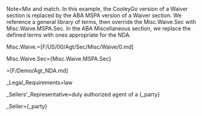 Note=Mix and match.  In this example, the CooleyGo version of a Waiver section is replaced by the ABA MSPA version of a Waiver section.  We reference a general library of terms, then override the Misc.Waive.Sec with Misc.Waive.MSPA.Sec.  In the ABA Miscellaneous section, we replace the defined terms with ones appropriate for the NDA.

Misc.Waive.=[F/US/00/Agt/Sec/Misc/Waive/0.md]

Misc.Waive.Sec={Misc.Waive.MSPA.Sec}

=[F/Demo/Agt_NDA.md]

_Legal_Requirements=law

_Sellers'_Representative=duly authorized agent of a {_party}

_Seller={_party}
